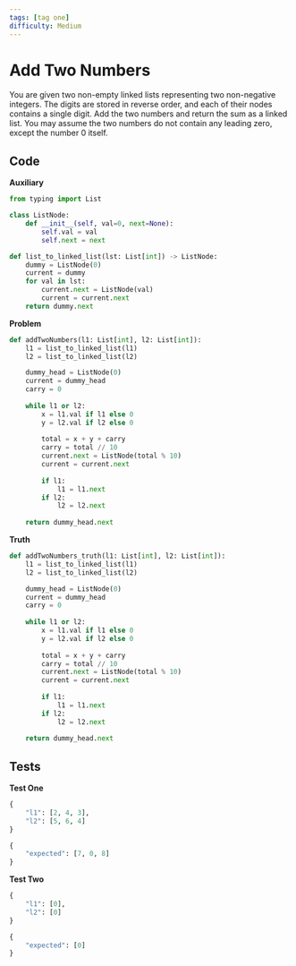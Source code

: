 ```yaml
---
tags: [tag one]
difficulty: Medium
---
```


# Add Two Numbers
You are given two non-empty linked lists representing two non-negative integers. The digits are stored in reverse order, and each of their nodes contains a single digit. Add the two numbers and return the sum as a linked list. You may assume the two numbers do not contain any leading zero, except the number 0 itself.

## Code

**Auxiliary**
```python
from typing import List

class ListNode:
    def __init__(self, val=0, next=None):
        self.val = val
        self.next = next

def list_to_linked_list(lst: List[int]) -> ListNode:
    dummy = ListNode(0)
    current = dummy
    for val in lst:
        current.next = ListNode(val)
        current = current.next
    return dummy.next
```

**Problem**
```python
def addTwoNumbers(l1: List[int], l2: List[int]):
    l1 = list_to_linked_list(l1)
    l2 = list_to_linked_list(l2)

    dummy_head = ListNode(0)
    current = dummy_head
    carry = 0
    
    while l1 or l2:
        x = l1.val if l1 else 0
        y = l2.val if l2 else 0
        
        total = x + y + carry
        carry = total // 10
        current.next = ListNode(total % 10)
        current = current.next
        
        if l1:
            l1 = l1.next
        if l2:
            l2 = l2.next
    
    return dummy_head.next
```

**Truth**
```python
def addTwoNumbers_truth(l1: List[int], l2: List[int]):
    l1 = list_to_linked_list(l1)
    l2 = list_to_linked_list(l2)

    dummy_head = ListNode(0)
    current = dummy_head
    carry = 0
    
    while l1 or l2:
        x = l1.val if l1 else 0
        y = l2.val if l2 else 0
        
        total = x + y + carry
        carry = total // 10
        current.next = ListNode(total % 10)
        current = current.next
        
        if l1:
            l1 = l1.next
        if l2:
            l2 = l2.next
    
    return dummy_head.next
```

## Tests
**Test One**
```python
{
    "l1": [2, 4, 3],
    "l2": [5, 6, 4]
}
```

```python
{
    "expected": [7, 0, 8]
}
```

**Test Two**
```python
{
    "l1": [0],
    "l2": [0]
}
```

```python
{
    "expected": [0]
}
```
